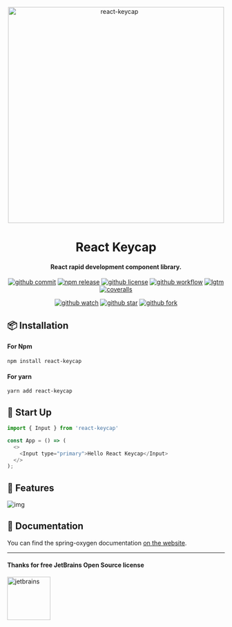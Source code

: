 <p align="center">
  <a href="https://github.com/ispong/react-keycap">
    <img alt="react-keycap" width="500" src="https://gitee.com/ispong/blog-images/raw/master/design/keycap.png">
  </a>
</p>

<h1 align="center">
    React Keycap
</h1>

<h4 align="center">
    React rapid development component library.
</h4>

<div align="center">

[![github commit][commit-image]][commit-url] [![npm release][npm-image]][npm-url] [![github license][license-image]][license-url] [![github workflow][workflow-image]][workflow-url] [![lgtm][lgtm-image]][lgtm-url] [![coveralls][coveralls-image]][coveralls-url]

[commit-image]: https://img.shields.io/github/last-commit/ispong/react-keycap?style=flat-square
[commit-url]: https://github.com/ispong/react-keycap/graphs/commit-activity
[npm-image]: https://img.shields.io/npm/v/react-keycap?style=flat-square
[npm-url]: https://www.npmjs.com/package/react-keycap
[license-image]: https://img.shields.io/github/license/ispong/react-keycap?style=flat-square
[license-url]: https://github.com/ispong/react-keycap/blob/master/LICENSE
[workflow-image]: https://img.shields.io/github/workflow/status/ispong/react-keycap/release%20ci?style=flat-square
[workflow-url]: https://github.com/ispong/react-keycap/actions?query=workflow%3A%22release+ci%22
[lgtm-image]: https://img.shields.io/lgtm/grade/javascript/github/ispong/react-keycap?style=flat-square
[lgtm-url]: https://lgtm.com/projects/g/ispong/react-keycap/latest/files/?sort=name&dir=ASC&mode=heatmap
[coveralls-image]: https://img.shields.io/coveralls/github/ispong/react-keycap?style=flat-square
[coveralls-url]: https://coveralls.io/github/ispong/react-keycap?branch=latest
</div>

<div align="center">

[![github watch][watch-image]][watch-url] [![github star][star-image]][star-url] [![github fork][fork-image]][fork-url]

[watch-image]: https://img.shields.io/github/watchers/ispong/react-keycap?style=social
[watch-url]: https://github.com/ispong/react-keycap/watchers
[star-image]: https://img.shields.io/github/stars/ispong/react-keycap?style=social
[star-url]: https://github.com/ispong/react-keycap/stargazers
[fork-image]: https://img.shields.io/github/forks/ispong/react-keycap?style=social
[fork-url]: https://github.com/ispong/react-keycap/network/members
</div>

## 📦 Installation

#### For Npm

```shell script
npm install react-keycap
```

#### For yarn

```shell script
yarn add react-keycap
```

## 🔨 Start Up

```javascript
import { Input } from 'react-keycap'

const App = () => (
  <>
    <Input type="primary">Hello React Keycap</Input>
  </>
);
```

## 🌈 Features

![img](https://gitee.com/ispong/blog-images/raw/master/design/keycap-feature.png)

## 📄 Documentation

You can find the spring-oxygen documentation [on the website](https://ispong.gitee.io/tags/react-keycap).
***

#### Thanks for free JetBrains Open Source license

<a href="https://www.jetbrains.com/?from=react-keycap" target="_blank"><img src="https://gitee.com/ispong/blog-images/raw/master/idea/jetbrains-3.png" height="100" alt="jetbrains"/></a>
